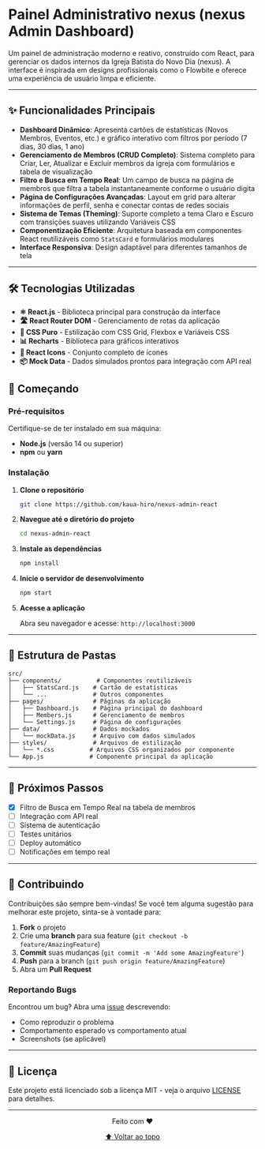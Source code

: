 # Painel Administrativo nexus (nexus Admin Dashboard)

Um painel de administração moderno e reativo, construído com React, para gerenciar os dados internos da Igreja Batista do Novo Dia (nexus). A interface é inspirada em designs profissionais como o Flowbite e oferece uma experiência de usuário limpa e eficiente.

---

## ✨ Funcionalidades Principais

- **Dashboard Dinâmico**: Apresenta cartões de estatísticas (Novos Membros, Eventos, etc.) e gráfico interativo com filtros por período (7 dias, 30 dias, 1 ano)
- **Gerenciamento de Membros (CRUD Completo)**: Sistema completo para Criar, Ler, Atualizar e Excluir membros da igreja com formulários e tabela de visualização
- **Filtro e Busca em Tempo Real**: Um campo de busca na página de membros que filtra a tabela instantaneamente conforme o usuário digita
- **Página de Configurações Avançadas**: Layout em grid para alterar informações de perfil, senha e conectar contas de redes sociais
- **Sistema de Temas (Theming)**: Suporte completo a tema Claro e Escuro com transições suaves utilizando Variáveis CSS
- **Componentização Eficiente**: Arquitetura baseada em componentes React reutilizáveis como `StatsCard` e formulários modulares
- **Interface Responsiva**: Design adaptável para diferentes tamanhos de tela

---

## 🛠️ Tecnologias Utilizadas

- **⚛️ React.js** - Biblioteca principal para construção da interface
- **🛣️ React Router DOM** - Gerenciamento de rotas da aplicação
- **🎨 CSS Puro** - Estilização com CSS Grid, Flexbox e Variáveis CSS
- **📊 Recharts** - Biblioteca para gráficos interativos
- **🎯 React Icons** - Conjunto completo de ícones
- **📦 Mock Data** - Dados simulados prontos para integração com API real

## 🚀 Começando

### Pré-requisitos

Certifique-se de ter instalado em sua máquina:

- **Node.js** (versão 14 ou superior)
- **npm** ou **yarn**

### Instalação

1. **Clone o repositório**

   ```bash
   git clone https://github.com/kaua-hiro/nexus-admin-react
   ```

2. **Navegue até o diretório do projeto**

   ```bash
   cd nexus-admin-react
   ```

3. **Instale as dependências**

   ```bash
   npm install
   ```

4. **Inicie o servidor de desenvolvimento**

   ```bash
   npm start
   ```

5. **Acesse a aplicação**

   Abra seu navegador e acesse: `http://localhost:3000`

---

## 📂 Estrutura de Pastas

```
src/
├── components/          # Componentes reutilizáveis
│   ├── StatsCard.js    # Cartão de estatísticas
│   └── ...             # Outros componentes
├── pages/              # Páginas da aplicação
│   ├── Dashboard.js    # Página principal do dashboard
│   ├── Members.js      # Gerenciamento de membros
│   └── Settings.js     # Página de configurações
├── data/               # Dados mockados
│   └── mockData.js     # Arquivo com dados simulados
├── styles/             # Arquivos de estilização
│   └── *.css          # Arquivos CSS organizados por componente
└── App.js             # Componente principal da aplicação
```

---

## 🎯 Próximos Passos

- [x] Filtro de Busca em Tempo Real na tabela de membros
- [ ] Integração com API real
- [ ] Sistema de autenticação
- [ ] Testes unitários
- [ ] Deploy automático
- [ ] Notificações em tempo real

---

## 🤝 Contribuindo

Contribuições são sempre bem-vindas! Se você tem alguma sugestão para melhorar este projeto, sinta-se à vontade para:

1. **Fork** o projeto
2. Crie uma **branch** para sua feature (`git checkout -b feature/AmazingFeature`)
3. **Commit** suas mudanças (`git commit -m 'Add some AmazingFeature'`)
4. **Push** para a branch (`git push origin feature/AmazingFeature`)
5. Abra um **Pull Request**

### Reportando Bugs

Encontrou um bug? Abra uma [issue](../../issues) descrevendo:

- Como reproduzir o problema
- Comportamento esperado vs comportamento atual
- Screenshots (se aplicável)

---

## 📄 Licença

Este projeto está licenciado sob a licença MIT - veja o arquivo [LICENSE](LICENSE) para detalhes.

---

<div align="center">
  <p>Feito com ❤️ </p>
  <p>
    <a href="#painel-administrativo-nexus-nexus-admin-dashboard">⬆️ Voltar ao topo</a>
  </p>
</div>
